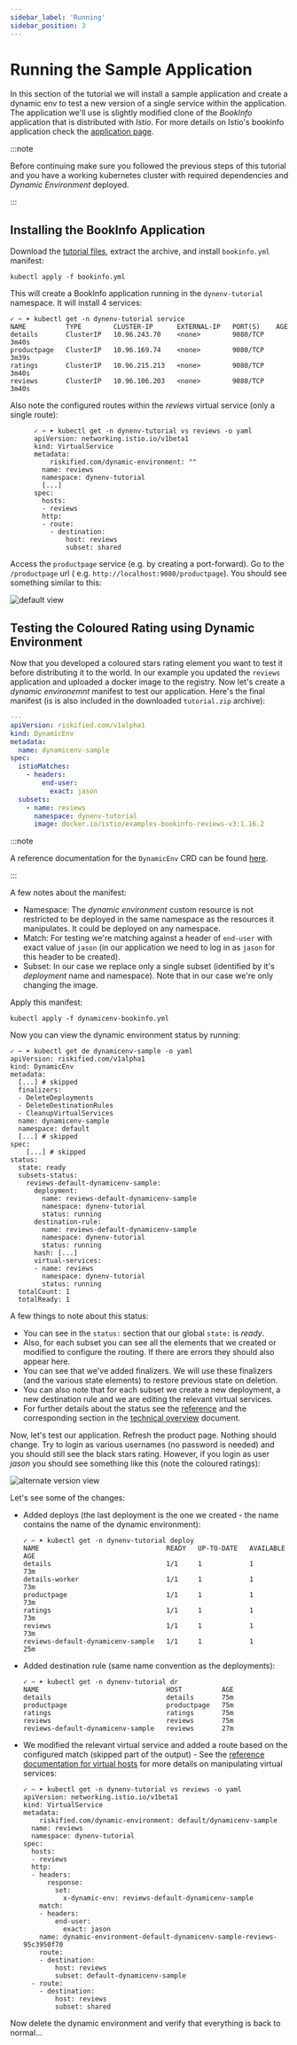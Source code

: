 ```yaml
---
sidebar_label: 'Running'
sidebar_position: 3
---
```


# Running the Sample Application

In this section of the tutorial we will install a sample application and create a dynamic env to
test a new version of a single service within the application. The application we'll use is slightly
modified clone of the _BookInfo_ application that is distributed with _Istio_. For more details on
Istio's bookinfo application check the [application page][bookinfo].

:::note

Before continuing make sure you followed the previous steps of this tutorial and you have a working
kubernetes cluster with required dependencies and _Dynamic Environment_ deployed.

:::

## Installing the BookInfo Application

Download the [tutorial files](../assets/files/running-tutorial.zip), extract the archive, and
install `bookinfo.yml` manifest:

```shell
kubectl apply -f bookinfo.yml
```

This will create a BookInfo application running in the `dynenv-tutorial` namespace. It will install
4 services:

```shell
✓ ~ ➤ kubectl get -n dynenv-tutorial service
NAME          TYPE        CLUSTER-IP      EXTERNAL-IP   PORT(S)    AGE
details       ClusterIP   10.96.243.70    <none>        9080/TCP   3m40s
productpage   ClusterIP   10.96.169.74    <none>        9080/TCP   3m39s
ratings       ClusterIP   10.96.215.213   <none>        9080/TCP   3m40s
reviews       ClusterIP   10.96.106.203   <none>        9080/TCP   3m40s
```

Also note the configured routes within the _reviews_ virtual service (only a single route):

```shell
      ✓ ~ ➤ kubectl get -n dynenv-tutorial vs reviews -o yaml
      apiVersion: networking.istio.io/v1beta1
      kind: VirtualService
      metadata:
          riskified.com/dynamic-environment: ""
        name: reviews
        namespace: dynenv-tutorial
        [...]
      spec:
        hosts:
        - reviews
        http:
        - route:
          - destination:
              host: reviews
              subset: shared
```

Access the `productpage` service (e.g. by creating a port-forward). Go to the `/productpage` url (
e.g. `http://localhost:9080/productpage`). You should see something similar to this:

![default view](../assets/img/bookinfo-shared-version.png)

## Testing the Coloured Rating using Dynamic Environment

Now that you developed a coloured stars rating element you want to test it before distributing it to
the world. In our example you updated the `reviews` application and uploaded a docker image to the
registry. Now let's create a _dynamic environemnt_ manifest to test our application. Here's the
final manifest (is is also included in the downloaded `tutorial.zip` archive):

```yaml title=dynamicenv-bookinfo.yml
---
apiVersion: riskified.com/v1alpha1
kind: DynamicEnv
metadata:
  name: dynamicenv-sample
spec:
  istioMatches:
    - headers:
        end-user:
          exact: jason
  subsets:
    - name: reviews
      namespace: dynenv-tutorial
      image: docker.io/istio/examples-bookinfo-reviews-v3:1.16.2
```

:::note

A reference documentation for the `DynamicEnv` CRD can be found [here](../references/crd.md).

:::

A few notes about the manifest:

* Namespace: The _dynamic environment_ custom resource is not restricted to be deployed in the same
  namespace as the resources it manipulates. It could be deployed on any namespace.
* Match: For testing we're matching against a header of `end-user` with exact value of `jason` (in
  our application we need to log in as `jason` for this header to be created).
* Subset: In our case we replace only a single subset (identified by it's _deployment_ name and
  namespace). Note that in our case we're only changing the image.

Apply this manifest:

```shell
kubectl apply -f dynamicenv-bookinfo.yml
```

Now you can view the dynamic environment status by running:

```shell
✓ ~ ➤ kubectl get de dynamicenv-sample -o yaml
apiVersion: riskified.com/v1alpha1
kind: DynamicEnv
metadata:
  [...] # skipped
  finalizers:
  - DeleteDeployments
  - DeleteDestinationRules
  - CleanupVirtualServices
  name: dynamicenv-sample
  namespace: default
  [...] # skipped
spec:
    [...] # skipped
status:
  state: ready
  subsets-status:
    reviews-default-dynamicenv-sample:
      deployment:
        name: reviews-default-dynamicenv-sample
        namespace: dynenv-tutorial
        status: running
      destination-rule:
        name: reviews-default-dynamicenv-sample
        namespace: dynenv-tutorial
        status: running
      hash: [...]
      virtual-services:
      - name: reviews
        namespace: dynenv-tutorial
        status: running
  totalCount: 1
  totalReady: 1
```

A few things to note about this status:

* You can see in the `status:` section that our global `state:` is _ready_.
* Also, for each subset you can see all the elements that we created or modified to configure the
  routing. If there are errors they should also appear here.
* You can see that we've added finalizers. We will use these finalizers (and the various state
  elements) to restore previous state on deletion.
* You can also note that for each subset we create a new deployment, a new destination rule and we
  are editing the relevant virtual services.
* For further details about the status see the [reference](../references/crd.md#dynamicenvstatus)
  and the corresponding section in
  the [technical overview](../concepts/technical-overview.md#status-explained) document.

Now, let's test our application. Refresh the product page. Nothing should change. Try to login as
various usernames (no password is needed) and you should still see the black stars rating. However,
if you login as user _jason_ you should see something like this (note the coloured ratings):

![alternate version view](../assets/img/bookinfo-alternate-version.png)

Let's see some of the changes:

* Added deploys (the last deployment is the one we created - the name contains the name of the
  dynamic environment):

      ✓ ~ ➤ kubectl get -n dynenv-tutorial deploy
      NAME                                READY   UP-TO-DATE   AVAILABLE   AGE
      details                             1/1     1            1           73m
      details-worker                      1/1     1            1           73m
      productpage                         1/1     1            1           73m
      ratings                             1/1     1            1           73m
      reviews                             1/1     1            1           73m
      reviews-default-dynamicenv-sample   1/1     1            1           25m

* Added destination rule (same name convention as the deployments):

      ✓ ~ ➤ kubectl get -n dynenv-tutorial dr
      NAME                                HOST          AGE
      details                             details       75m
      productpage                         productpage   75m
      ratings                             ratings       75m
      reviews                             reviews       75m
      reviews-default-dynamicenv-sample   reviews       27m

* We modified the relevant virtual service and added a route based on the configured match (skipped
  part of the output) - See the [reference documentation for virtual hosts](#) for more details on
  manipulating virtual services:

      ✓ ~ ➤ kubectl get -n dynenv-tutorial vs reviews -o yaml
      apiVersion: networking.istio.io/v1beta1
      kind: VirtualService
      metadata:
          riskified.com/dynamic-environment: default/dynamicenv-sample
        name: reviews
        namespace: dynenv-tutorial
      spec:
        hosts:
        - reviews
        http:
        - headers:
            response:
              set:
                x-dynamic-env: reviews-default-dynamicenv-sample
          match:
          - headers:
              end-user:
                exact: jason
          name: dynamic-environment-default-dynamicenv-sample-reviews-95c3950f70
          route:
          - destination:
              host: reviews
              subset: default-dynamicenv-sample
        - route:
          - destination:
              host: reviews
              subset: shared

Now delete the dynamic environment and verify that everything is back to normal...

[bookinfo]: https://istio.io/v1.17/docs/examples/bookinfo/